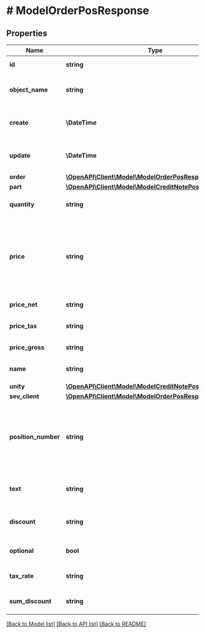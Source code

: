 # # ModelOrderPosResponse

## Properties

Name | Type | Description | Notes
------------ | ------------- | ------------- | -------------
**id** | **string** | The order position id | [optional] [readonly]
**object_name** | **string** | The order position object name | [optional] [readonly]
**create** | **\DateTime** | Date of order position creation | [optional] [readonly]
**update** | **\DateTime** | Date of last order position update | [optional] [readonly]
**order** | [**\OpenAPI\Client\Model\ModelOrderPosResponseOrder**](ModelOrderPosResponseOrder.md) |  | [optional]
**part** | [**\OpenAPI\Client\Model\ModelCreditNotePosResponsePart**](ModelCreditNotePosResponsePart.md) |  | [optional]
**quantity** | **string** | Quantity of the article/part | [optional]
**price** | **string** | Price of the article/part. Is either gross or net, depending on the sevDesk account setting. | [optional]
**price_net** | **string** | Net price of the part | [optional] [readonly]
**price_tax** | **string** | Tax on the price of the part | [optional]
**price_gross** | **string** | Gross price of the part | [optional]
**name** | **string** | Name of the article/part. | [optional]
**unity** | [**\OpenAPI\Client\Model\ModelCreditNotePosResponseUnity**](ModelCreditNotePosResponseUnity.md) |  | [optional]
**sev_client** | [**\OpenAPI\Client\Model\ModelOrderPosResponseSevClient**](ModelOrderPosResponseSevClient.md) |  | [optional]
**position_number** | **string** | Position number of your position. Can be used to order multiple positions. | [optional]
**text** | **string** | A text describing your position. | [optional]
**discount** | **string** | An optional discount of the position. | [optional]
**optional** | **bool** | Defines if the position is optional. | [optional]
**tax_rate** | **string** | Tax rate of the position. | [optional]
**sum_discount** | **string** | Discount sum of the position | [optional] [readonly]

[[Back to Model list]](../../README.md#models) [[Back to API list]](../../README.md#endpoints) [[Back to README]](../../README.md)
